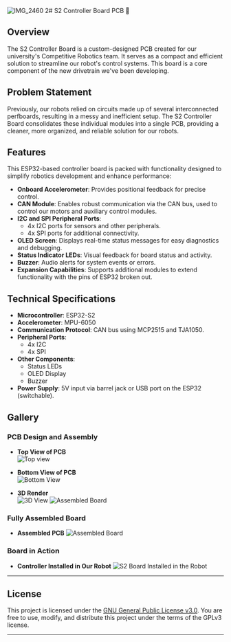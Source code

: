 ![IMG_2460 2](https://github.com/user-attachments/assets/6cf9a933-7dae-4a53-ab7a-b865757b496b)# S2 Controller Board PCB 🚀

## Overview
The S2 Controller Board is a custom-designed PCB created for our university's Competitive Robotics team. It serves as a compact and efficient solution to streamline our robot's control systems. This board is a core component of the new drivetrain we've been developing.

## Problem Statement
Previously, our robots relied on circuits made up of several interconnected perfboards, resulting in a messy and inefficient setup. The S2 Controller Board consolidates these individual modules into a single PCB, providing a cleaner, more organized, and reliable solution for our robots. 


## Features
This ESP32-based controller board is packed with functionality designed to simplify robotics development and enhance performance:

- **Onboard Accelerometer**: Provides positional feedback for precise control.
- **CAN Module**: Enables robust communication via the CAN bus, used to control our motors and auxiliary control modules. 
- **I2C and SPI Peripheral Ports**:
  - 4x I2C ports for sensors and other peripherals.
  - 4x SPI ports for additional connectivity.
- **OLED Screen**: Displays real-time status messages for easy diagnostics and debugging.
- **Status Indicator LEDs**: Visual feedback for board status and activity.
- **Buzzer**: Audio alerts for system events or errors.
- **Expansion Capabilities**: Supports additional modules to extend functionality with the pins of ESP32 broken out. 


## Technical Specifications
- **Microcontroller**: ESP32-S2
- **Accelerometer**: MPU-6050
- **Communication Protocol**: CAN bus using MCP2515 and TJA1050.
- **Peripheral Ports**:
  - 4x I2C
  - 4x SPI
- **Other Components**:
  - Status LEDs
  - OLED Display
  - Buzzer
- **Power Supply**: 5V input via barrel jack or USB port on the ESP32 (switchable).

## Gallery
### PCB Design and Assembly
- **Top View of PCB**  
![Top view](https://github.com/user-attachments/assets/dcca1b2f-410e-47dd-a2b5-7d8abb0a3d0b)


- **Bottom View of PCB**  
![Bottom View](https://github.com/user-attachments/assets/d3f1d739-334a-4a00-a5b4-d4fd9b4b915b)


- **3D Render**  
![3D View](https://github.com/user-attachments/assets/cb0cf08d-590a-4b7e-9a43-aad14ba9c385)
![Assembled Board](https://github.com/user-attachments/assets/0eb68f8f-59c7-40a1-8fa1-85b385601cf4)


### Fully Assembled Board
- **Assembled PCB**
![Assembled Board](https://github.com/user-attachments/assets/66005bf3-4a97-498f-a421-e182f7a061a9)



### Board in Action
- **Controller Installed in Our Robot**
  ![S2 Board Installed in the Robot](https://github.com/user-attachments/assets/c57f9957-f5b0-4c91-9186-2eaf0f77a473)


---

## License
This project is licensed under the [GNU General Public License v3.0](https://www.gnu.org/licenses/gpl-3.0.en.html). You are free to use, modify, and distribute this project under the terms of the GPLv3 license.

---

